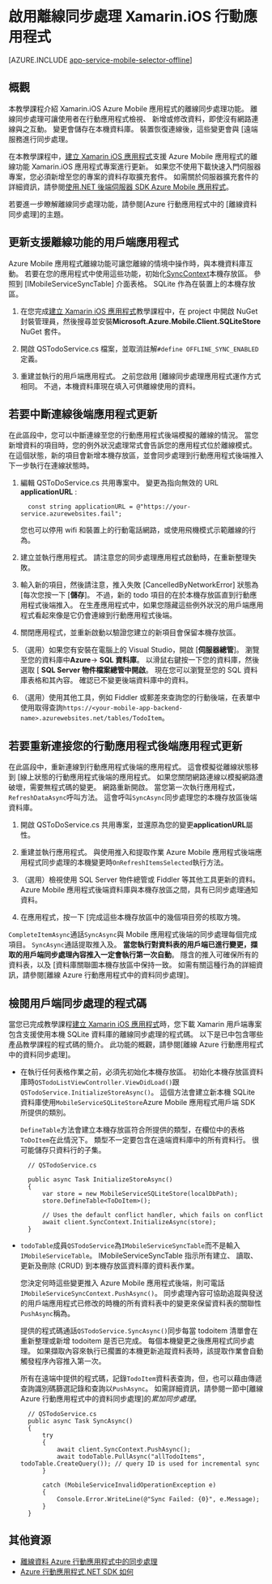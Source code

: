<properties
    pageTitle="啟用離線同步處理 Azure 行動應用程式 (Xamarin iOS)"
    description="瞭解如何使用快取及同步處理離線資料 Xamarin iOS 應用程式中的應用程式服務行動應用程式"
    documentationCenter="xamarin"
    authors="adrianhall"
    manager="dwrede"
    editor=""
    services="app-service\mobile"/>

<tags
    ms.service="app-service-mobile"
    ms.workload="mobile"
    ms.tgt_pltfrm="mobile-xamarin-ios"
    ms.devlang="dotnet"
    ms.topic="article"
    ms.date="10/01/2016"
    ms.author="adrianha"/>

# <a name="enable-offline-sync-for-your-xamarinios-mobile-app"></a>啟用離線同步處理 Xamarin.iOS 行動應用程式

[AZURE.INCLUDE [app-service-mobile-selector-offline](../../includes/app-service-mobile-selector-offline.md)]

## <a name="overview"></a>概觀

本教學課程介紹 Xamarin.iOS Azure Mobile 應用程式的離線同步處理功能。 離線同步處理可讓使用者在行動應用程式檢視、 新增或修改資料，即使沒有網路連線與之互動。 變更會儲存在本機資料庫。 裝置恢復連線後，這些變更會與 [遠端服務進行同步處理。

在本教學課程中，[建立 Xamarin iOS 應用程式]支援 Azure Mobile 應用程式的離線功能 Xamarin.iOS 應用程式專案進行更新。 如果您不使用下載快速入門伺服器專案，您必須新增至您的專案的資料存取擴充套件。 如需關於伺服器擴充套件的詳細資訊，請參閱[使用.NET 後端伺服器 SDK Azure Mobile 應用程式](app-service-mobile-dotnet-backend-how-to-use-server-sdk.md)。

若要進一步瞭解離線同步處理功能，請參閱[Azure 行動應用程式中的 [離線資料同步處理]的主題。

## <a name="update-the-client-app-to-support-offline-features"></a>更新支援離線功能的用戶端應用程式

Azure Mobile 應用程式離線功能可讓您離線的情境中操作時，與本機資料庫互動。 若要在您的應用程式中使用這些功能，初始化[SyncContext]本機存放區。 參照到 [IMobileServiceSyncTable] 介面表格。 SQLite 作為在裝置上的本機存放區。

1. 在您完成[建立 Xamarin iOS 應用程式]教學課程中，在 project 中開啟 NuGet 封裝管理員，然後搜尋並安裝**Microsoft.Azure.Mobile.Client.SQLiteStore** NuGet 套件。

2. 開啟 QSTodoService.cs 檔案，並取消註解`#define OFFLINE_SYNC_ENABLED`定義。

3. 重建並執行的用戶端應用程式。 之前您啟用 [離線同步處理應用程式運作方式相同。 不過，本機資料庫現在填入可供離線使用的資料。

## <a name="update-sync"></a>若要中斷連線後端應用程式更新

在此區段中，您可以中斷連線至您的行動應用程式後端模擬的離線的情況。 當您新增資料的項目時，您的例外狀況處理常式會告訴您的應用程式位於離線模式。 在這個狀態，新的項目會新增本機存放區，並會同步處理到行動應用程式後端推入下一步執行在連線狀態時。

1. 編輯 QSToDoService.cs 共用專案中。 變更為指向無效的 URL **applicationURL** :

         const string applicationURL = @"https://your-service.azurewebsites.fail";

    您也可以停用 wifi 和裝置上的行動電話網路，或使用飛機模式示範離線的行為。

2. 建立並執行應用程式。 請注意您的同步處理應用程式啟動時，在重新整理失敗。

3. 輸入新的項目，然後請注意，推入失敗 [CancelledByNetworkError] 狀態為 [每次您按一下 [**儲存**]。 不過，新的 todo 項目的在於本機存放區直到行動應用程式後端推入。  在生產應用程式中，如果您隱藏這些例外狀況的用戶端應用程式看起來像是它仍會連線到行動應用程式後端。

4. 關閉應用程式，並重新啟動以驗證您建立的新項目會保留本機存放區。

5. （選用）如果您有安裝在電腦上的 Visual Studio，開啟 [**伺服器總管**]。 瀏覽至您的資料庫中**Azure**-> **SQL 資料庫**。 以滑鼠右鍵按一下您的資料庫，然後選取 [ **SQL Server 物件檔案總管中開啟**。 現在您可以瀏覽至您的 SQL 資料庫表格和其內容。 確認已不變更後端資料庫中的資料。

6. （選用）使用其他工具，例如 Fiddler 或郵差來查詢您的行動後端，在表單中使用取得查詢`https://<your-mobile-app-backend-name>.azurewebsites.net/tables/TodoItem`。

## <a name="update-online-app"></a>若要重新連接您的行動應用程式後端應用程式更新

在此區段中，重新連線到行動應用程式後端的應用程式。 這會模擬從離線狀態移到 [線上狀態的行動應用程式後端的應用程式。   如果您關閉網路連線以模擬網路遭破壞，需要無程式碼的變更。
網路重新開啟。  當您第一次執行應用程式，`RefreshDataAsync`呼叫方法。 這會呼叫`SyncAsync`同步處理您的本機存放區後端資料庫。

1. 開啟 QSToDoService.cs 共用專案，並還原為您的變更**applicationURL**屬性。

2. 重建並執行應用程式。 與使用推入和提取作業 Azure Mobile 應用程式後端應用程式同步處理的本機變更時`OnRefreshItemsSelected`執行方法。

3. （選用）檢視使用 SQL Server 物件總管或 Fiddler 等其他工具更新的資料。 Azure Mobile 應用程式後端資料庫與本機存放區之間，具有已同步處理通知資料。

4. 在應用程式，按一下 [完成這些本機存放區中的幾個項目旁的核取方塊。

  `CompleteItemAsync`通話`SyncAsync`與 Mobile 應用程式後端的同步處理每個完成項目。 `SyncAsync`通話提取推入及。
  **當您執行對資料表的用戶端已進行變更，擷取的用戶端同步處理內容推入一定會執行第一次自動**。 隱含的推入可確保所有的資料表，以及 [資料庫關聯圖本機存放區中保持一致。 如需有關這種行為的詳細資訊，請參閱[離線 Azure 行動應用程式中的資料同步處理]。

## <a name="review-the-client-sync-code"></a>檢閱用戶端同步處理的程式碼

當您已完成教學課程[建立 Xamarin iOS 應用程式]時，您下載 Xamarin 用戶端專案包含支援使用本機 SQLite 資料庫的離線同步處理的程式碼。 以下是已中包含哪些產品教學課程的程式碼的簡介。 此功能的概觀，請參閱[離線 Azure 行動應用程式中的資料同步處理]。

* 在執行任何表格作業之前，必須先初始化本機存放區。 初始化本機存放區資料庫時`QSTodoListViewController.ViewDidLoad()`跟`QSTodoService.InitializeStoreAsync()`。 這個方法會建立新本機 SQLite 資料庫使用`MobileServiceSQLiteStore`Azure Mobile 應用程式用戶端 SDK 所提供的類別。

    `DefineTable`方法會建立本機存放區符合所提供的類型，在欄位中的表格`ToDoItem`在此情況下。 類型不一定要包含在遠端資料庫中的所有資料行。 很可能儲存只資料行的子集。

        // QSTodoService.cs

        public async Task InitializeStoreAsync()
        {
            var store = new MobileServiceSQLiteStore(localDbPath);
            store.DefineTable<ToDoItem>();

            // Uses the default conflict handler, which fails on conflict
            await client.SyncContext.InitializeAsync(store);
        }


* `todoTable`成員`QSTodoService`為`IMobileServiceSyncTable`而不是輸入`IMobileServiceTable`。 IMobileServiceSyncTable 指示所有建立、 讀取、 更新及刪除 (CRUD) 到本機存放區資料庫的資料表作業。

    您決定何時這些變更推入 Azure Mobile 應用程式後端，則可電話`IMobileServiceSyncContext.PushAsync()`。 同步處理內容可協助追蹤與發送的用戶端應用程式已修改的時機的所有資料表中的變更來保留資料表的關聯性`PushAsync`稱為。

    提供的程式碼通話`QSTodoService.SyncAsync()`同步每當 todoitem 清單會在重新整理或新增 todoitem 是否已完成。 每個本機變更之後應用程式同步處理。 如果擷取內容來執行已擱置的本機更新追蹤資料表時，該提取作業會自動觸發程序內容推入第一次。

    所有在遠端中提供的程式碼，記錄`TodoItem`資料表查詢，但，也可以藉由傳遞查詢識別碼篩選記錄和查詢以`PushAsync`。 如需詳細資訊，請參閱一節中[離線 Azure 行動應用程式中的資料同步處理]的*累加同步處理*。

        // QSTodoService.cs
        public async Task SyncAsync()
        {
            try
            {
                await client.SyncContext.PushAsync();
                await todoTable.PullAsync("allTodoItems", todoTable.CreateQuery()); // query ID is used for incremental sync
            }

            catch (MobileServiceInvalidOperationException e)
            {
                Console.Error.WriteLine(@"Sync Failed: {0}", e.Message);
            }
        }


## <a name="additional-resources"></a>其他資源

* [離線資料 Azure 行動應用程式中的同步處理]
* [Azure 行動應用程式.NET SDK 如何][8]

<!-- Images -->

<!-- URLs. -->
[建立 Xamarin iOS 應用程式]: app-service-mobile-xamarin-ios-get-started.md
[離線資料 Azure 行動應用程式中的同步處理]: app-service-mobile-offline-data-sync.md
[SyncContext]: https://msdn.microsoft.com/library/azure/microsoft.windowsazure.mobileservices.mobileserviceclient.synccontext(v=azure.10).aspx
[8]: app-service-mobile-dotnet-how-to-use-client-library.md